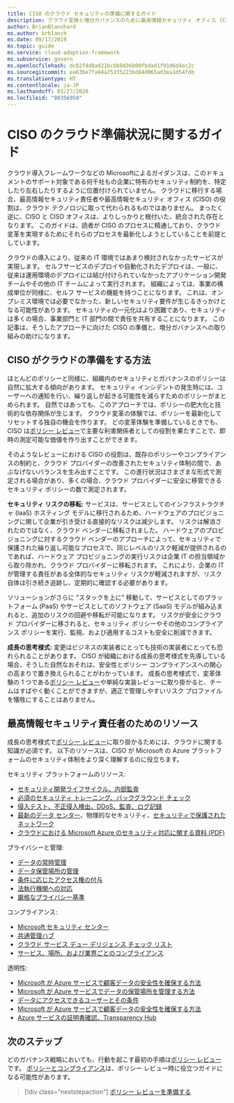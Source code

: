 ```yaml
---
title: CISO のクラウド セキュリティの準備に関するガイド
description: クラウド変換と増分ガバナンスのために最高情報セキュリティ オフィス (CISO) を準備する方法について説明します。
author: BrianBlanchard
ms.author: brblanch
ms.date: 09/17/2019
ms.topic: guide
ms.service: cloud-adoption-framework
ms.subservice: govern
ms.openlocfilehash: dc82f4d8ad21bcbb9d36b00fbdad1f91d6d4ec2c
ms.sourcegitcommit: ea63be7fa94a75335223bd84d065ad3ea1d54fdb
ms.translationtype: HT
ms.contentlocale: ja-JP
ms.lasthandoff: 03/27/2020
ms.locfileid: "80356950"
---
```

<!-- cSpell:ignore CISO -->

# <a name="ciso-cloud-readiness-guide"></a>CISO のクラウド準備状況に関するガイド

クラウド導入フレームワークなどの Microsoftによるガイダンスは、このドキュメントのサポート対象である何千社もの企業に特有のセキュリティ制約を、特定したり左右したりするように位置付けられていません。 クラウドに移行する場合、最高情報セキュリティ責任者や最高情報セキュリティ オフィス (CISO) の役割は、クラウド テクノロジに取って代わられるものではありません。 まったく逆に、CISO と CISO オフィスは、よりしっかりと根付いた、統合された存在となります。 このガイドは、読者が CISO のプロセスに精通しており、クラウド変革を実現するためにそれらのプロセスを最新化しようとしていることを前提としています。

クラウドの導入により、従来の IT 環境ではあまり検討されなかったサービスが実現します。 セルフサービスのデプロイや自動化されたデプロイは、一般に、従来は運用環境のデプロイには結び付けられていなかったアプリケーション開発チームやその他の IT チームによって実行されます。 組織によっては、事業の構成単位が同様に、セルフ サービスの機能を持つことになります。 これは、オンプレミス環境では必要でなかった、新しいセキュリティ要件が生じるきっかけとなる可能性があります。 セキュリティの一元化はより困難であり、セキュリティは多くの場合、事業部門と IT 部門の間で責任を共有することになります。 この記事は、そうしたアプローチに向けた CISO の準備と、増分ガバナンスへの取り組みの助けになります。

<!-- markdownlint-disable MD026 -->

## <a name="how-can-a-ciso-prepare-for-the-cloud"></a>CISO がクラウドの準備をする方法

ほとんどのポリシーと同様に、組織内のセキュリティとガバナンスのポリシーは自然に拡大する傾向があります。 セキュリティ インシデントの発生時には、ユーザーへの通知を行い、繰り返しが起きる可能性を減らすためのポリシーがまとめられます。 自然ではあっても、このアプローチでは、ポリシーの肥大化と技術的な依存関係が生じます。 クラウド変革の体験では、ポリシーを最新化してリセットする独自の機会を作ります。 どの変革体験を準備しているときでも、CISO は[ポリシー レビュー](./cloud-policy-review.md)で主要な利害関係者としての役割を果たすことで、即時の測定可能な価値を作り出すことができます。

そのようなレビューにおける CISO の役割は、既存のポリシーやコンプライアンスの制約と、クラウド プロバイダーの改善されたセキュリティ体制の間で、あぶなげないバランスを生み出すことです。 この進行状況はさまざまな形式で測定される場合があり、多くの場合、クラウド プロバイダーに安全に移管できるセキュリティ ポリシーの数で測定されます。

**セキュリティ リスクの移転:** サービスは、サービスとしてのインフラストラクチャ (IaaS) ホスティング モデルに移行されるため、ハードウェアのプロビジョニングに関して企業が引き受ける直接的なリスクは減少します。 リスクは解消されたのではなく、クラウド ベンダーに移転されました。 ハードウェアのプロビジョニングに対するクラウド ベンダーのアプローチによって、セキュリティで保護された繰り返し可能なプロセスで、同じレベルのリスク軽減が提供されるのであれば、ハードウェア プロビジョニングの実行リスクは企業 IT の担当領域から取り除かれ、クラウド プロバイダーに移転されます。 これにより、企業の IT が管理する責任がある全体的なセキュリティ リスクが軽減されますが、リスク自体は引き続き追跡し、定期的に確認する必要があります。

ソリューションがさらに "スタックを上に" 移動して、サービスとしてのプラットフォーム (PaaS) やサービスとしてのソフトウェア (SaaS) モデルが組み込まれると、追加のリスクの回避や移転が可能になります。 リスクが安全にクラウド プロバイダーに移されると、セキュリティ ポリシーやその他のコンプライアンス ポリシーを実行、監視、および適用するコストも安全に削減できます。

**成長の思考様式:** 変更はビジネスの実装者にとっても技術の実装者にとっても恐れられることがあります。 CISO が組織における成長の思考様式を先導している場合、そうした自然なおそれは、安全性とポリシー コンプライアンスへの関心の高まりで置き換えられることがわかっています。 成長の思考様式で、変革体験の 1 つである[ポリシー レビュー](./cloud-policy-review.md)や単純な実装レビューに取り掛かると、チームはすばやく動くことができますが、適正で管理しやすいリスク プロファイルを犠牲にすることはありません。

## <a name="resources-for-the-chief-information-security-officer"></a>最高情報セキュリティ責任者のためのリソース

成長の思考様式で[ポリシー レビュー](./cloud-policy-review.md)に取り掛かるためには、クラウドに関する知識が必須です。 以下のリソースは、CISO が Microsoft の Azure プラットフォームのセキュリティ体制をより深く理解するのに役立ちます。

セキュリティ プラットフォームのリソース:

- [セキュリティ開発ライフサイクル、内部監査](https://www.microsoft.com/sdl)
- [必須のセキュリティ トレーニング、バックグラウンド チェック](https://downloads.cloudsecurityalliance.org/star/self-assessment/StandardResponsetoRequestforInformationWindowsAzureSecurityPrivacy.docx)
- [侵入テスト、不正侵入検出、DDoS、監査、ログ記録](https://www.microsoft.com/trustcenter/Security/AuditingAndLogging)
- [最新のデータ センター](https://www.microsoft.com/cloud-platform/global-datacenters)、物理的なセキュリティ、[セキュリティで保護されたネットワーク](https://docs.microsoft.com/azure/security/security-network-overview)
- [クラウドにおける Microsoft Azure のセキュリティ対応に関する資料 (PDF)](https://aka.ms/SecurityResponsePaper)

プライバシーと管理:

- [データの常時管理](https://www.microsoft.com/trustcenter/Privacy/You-own-your-data)
- [データ保管場所の管理](https://www.microsoft.com/trustcenter/Privacy/Where-your-data-is-located)
- [条件に応じたアクセス権の付与](https://www.microsoft.com/trustcenter/Privacy/Who-can-access-your-data-and-on-what-terms)
- [法執行機関への対応](https://www.microsoft.com/trustcenter/Privacy/Responding-to-govt-agency-requests-for-customer-data)
- [厳格なプライバシー基準](https://www.microsoft.com/TrustCenter/Privacy/We-set-and-adhere-to-stringent-standards)

コンプライアンス:

- [Microsoft セキュリティ センター](https://www.microsoft.com/trustcenter/default.aspx)
- [共通管理ハブ](https://www.microsoft.com/trustcenter/Common-Controls-Hub)
- [クラウド サービス デュー デリジェンス チェック リスト](https://www.microsoft.com/trustcenter/Compliance/Due-Diligence-Checklist)
- [サービス、場所、および業界ごとのコンプライアンス](https://www.microsoft.com/trustcenter/Compliance/default.aspx)

透明性:

- [Microsoft が Azure サービスで顧客データの安全性を確保する方法](https://www.microsoft.com/trustcenter/Transparency/default.aspx)
- [Microsoft が Azure サービスでデータの保管場所を管理する方法](https://azuredatacentermap.azurewebsites.net)
- [データにアクセスできるユーザーとその条件](https://www.microsoft.com/trustcenter/Privacy/Who-can-access-your-data-and-on-what-terms)
- [Microsoft が Azure サービスで顧客データの安全性を確保する方法](https://www.microsoft.com/trustcenter/Transparency/default.aspx)
- [Azure サービスの証明書確認、Transparency Hub](https://www.microsoft.com/trustcenter/Compliance/default.aspx)

## <a name="next-steps"></a>次のステップ

どのガバナンス戦略においても、行動を起こす最初の手順は[ポリシー レビュー](./cloud-policy-review.md)です。 [ポリシーとコンプライアンス](./index.md)は、ポリシー レビュー時に役立つガイドになる可能性があります。

> [!div class="nextstepaction"]
> [ポリシー レビューを準備する](./cloud-policy-review.md)
